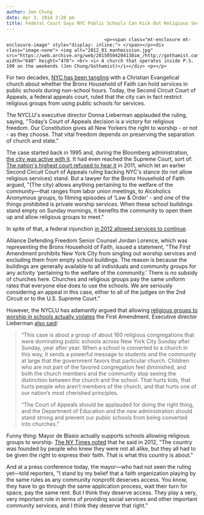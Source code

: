 ```yaml
---
author: Jen Chung
date: Apr 3, 2014 3:20 pm
title: Federal Court Says NYC Public Schools Can Kick Out Religious Services
---
```


	
										<p><span class="mt-enclosure mt-enclosure-image" style="display: inline;"> </span></p><div class="image-none"> <img alt="2012_01_manhmission.jpg" src="https://web.archive.org/web/20150504204130im_/http://gothamist.com/attachments/jen/2012_01_manhmission.jpg" width="640" height="478"> <br> <i> A church that operates inside P.S. 199 on the weekends (Jen Chung/Gothamist)</i></div> <p></p>

<p>For two decades, <a href="https://web.archive.org/web/20150504204130/http://gothamist.com/2011/06/03/nyc_can_kick_religious_services_out.php">NYC has been tangling</a> with a Christian Evangelical church about whether the Bronx Household of Faith can hold services in public schools during non-school hours. Today, the Second Circuit Court of Appeals, a federal appeals court, ruled that the city can in fact restrict religious groups from using public schools for services.</p>

<p>The NYCLU&apos;s executive director Donna Lieberman applauded the ruling, saying, &quot;Today&#x2019;s Court of Appeals decision is a victory for religious freedom. Our Constitution gives all New Yorkers the right to worship - or not - as they choose. That vital freedom depends on preserving the separation of church and state.&quot;</p>

<p>The case started back in 1995 and, during the Bloomberg administration, <a href="https://web.archive.org/web/20150504204130/http://gothamist.com/2012/02/14/bloomberg_on_schools_booting_religi.php">the city was active with it</a>. It had even reached the Supreme Court, sort of: <a href="https://web.archive.org/web/20150504204130/http://gothamist.com/2011/12/05/supreme_court_confirms_nyc_can_kick.php">The nation&apos;s highest court refused to hear it</a> in 2011, which let an earlier Second Circuit Court of Appeals ruling backing NYC&apos;s stance (to not allow religious services) stand. But a lawyer for the Bronx Household of Faith argued, &quot;(The city) allows anything pertaining to the welfare of the community&#x2014;that ranges from labor union meetings, to Alcoholics Anonymous groups, to filming episodes of &#x2018;Law &amp; Order&#x2019; - and one of the things prohibited is private worship services. When these school buildings stand empty on Sunday mornings, it benefits the community to open them up and allow religious groups to meet.&quot; </p>

<p>In spite of that, a federal injunction <a href="https://web.archive.org/web/20150504204130/http://gothamist.com/2012/03/01/judge_religious_services_in_schools.php">in 2012 allowed services to continue</a>. </p>

<p>Alliance Defending Freedom Senior Counsel Jordan Lorence, which was representing the Bronx Household of Faith, issued a statement, &quot;The First Amendment prohibits New York City from singling out worship services and excluding them from empty school buildings. The reason is because the buildings are generally available to all individuals and community groups for any activity &#x2018;pertaining to the welfare of the community.&#x2019; There is no subsidy of churches here. Churches and religious groups pay the same uniform rates that everyone else does to use the schools. We are seriously considering an appeal in this case, either to all of the judges on the 2nd Circuit or to the U.S. Supreme Court.&quot;</p>

<p>However, the NYCLU has adamantly argued that allowing <a href="https://web.archive.org/web/20150504204130/http://gothamist.com/2012/02/02/nyclu_dont_allow_churches_to_worshi.php">religious groups to worship in schools actually violates</a> the First Amendment. Executive director Lieberman <a href="https://web.archive.org/web/20150504204130/http://www.nyclu.org/news/federal-appeals-court-supports-religious-freedom-keeping-worship-out-of-public-schools">also said</a>:</p><blockquote>&#x201C;This case is about a group of about 160 religious congregations that were dominating public schools across New York City Sunday after Sunday, year after year. When a school is converted to a church in this way, it sends a powerful message to students and the community at large that the government favors that particular church. Children who are not part of the favored congregation feel diminished, and both the church members and the community stop seeing the distinction between the church and the school. That hurts kids, that hurts people who aren&#x2019;t members of the church, and that hurts one of our nation&#x2019;s most cherished principles.<p></p>

<p>&#x201C;The Court of Appeals should be applauded for doing the right thing, and the Department of Education and the new administration should stand strong and prevent our public schools from being converted into churches.&#x201D;</p></blockquote>Funny thing: Mayor de Blasio actually supports schools allowing religious groups to worship. <a href="https://web.archive.org/web/20150504204130/http://www.nytimes.com/2014/04/04/nyregion/new-york-can-block-religious-services-in-schools-appeals-panel-rules.html">The NY Times noted</a> that he said in 2012, &quot;The country was founded by people who knew they were not all alike, but they all had to be given the right to express their faith. That is what this country is about.&quot; <p></p>

<p>And at a press conference today, the mayor&#x2014;who had not seen the ruling yet&#x2014;told reporters, &quot;I stand by my belief that a faith organization playing by the same rules as any community nonprofit deserves access. You know, they have to go through the same application process, wait their turn for space, pay the same rent. But I think they deserve access. They play a very, very important role in terms of providing social services and other important community services, and I think they deserve that right.&quot; </p>					
										
									
				